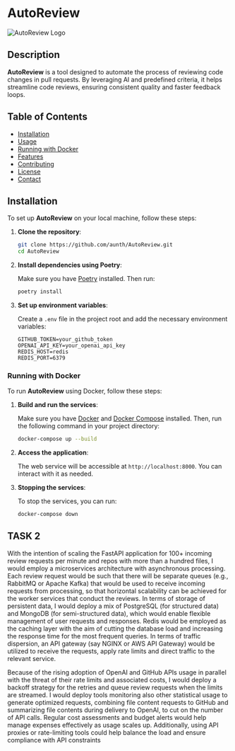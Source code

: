 # AutoReview

![AutoReview Logo](path/to/logo.png)  <!-- Optional: Add your project logo -->

## Description

**AutoReview** is a tool designed to automate the process of reviewing code changes in pull requests. By leveraging AI and predefined criteria, it helps streamline code reviews, ensuring consistent quality and faster feedback loops.

## Table of Contents

- [Installation](#installation)
- [Usage](#usage)
- [Running with Docker](#running-with-docker)
- [Features](#features)
- [Contributing](#contributing)
- [License](#license)
- [Contact](#contact)

## Installation

To set up **AutoReview** on your local machine, follow these steps:

1. **Clone the repository**:

   ```bash
   git clone https://github.com/aunth/AutoReview.git
   cd AutoReview
   ```

2. **Install dependencies using Poetry**:

   Make sure you have [Poetry](https://python-poetry.org/docs/#installation) installed. Then run:

   ```bash
   poetry install
   ```

3. **Set up environment variables**:

   Create a `.env` file in the project root and add the necessary environment variables:

   ```env
   GITHUB_TOKEN=your_github_token
   OPENAI_API_KEY=your_openai_api_key
   REDIS_HOST=redis
   REDIS_PORT=6379
   ```

### Running with Docker

To run **AutoReview** using Docker, follow these steps:

1. **Build and run the services**:

   Make sure you have [Docker](https://www.docker.com/get-started) and [Docker Compose](https://docs.docker.com/compose/) installed. Then, run the following command in your project directory:

   ```bash
   docker-compose up --build
   ```

2. **Access the application**:

   The web service will be accessible at `http://localhost:8000`. You can interact with it as needed.

3. **Stopping the services**:

   To stop the services, you can run:

   ```bash
   docker-compose down
   ```

## TASK 2

With the intention of scaling the FastAPI application for 100+ incoming review requests per minute and repos with more than a hundred files, I would employ a microservices architecture with asynchronous processing. Each review request would be such that there will be separate queues (e.g., RabbitMQ or Apache Kafka) that would be used to receive incoming requests from processing, so that horizontal scalability can be achieved for the worker services that conduct the reviews. In terms of storage of persistent data, I would deploy a mix of PostgreSQL (for structured data) and MongoDB (for semi-structured data), which would enable flexible management of user requests and responses. Redis would be employed as the caching layer with the aim of cutting the database load and increasing the response time for the most frequent queries. In terms of traffic dispersion, an API gateway (say NGINX or AWS API Gateway) would be utilized to receive the requests, apply rate limits and direct traffic to the relevant service.

Because of the rising adoption of OpenAI and GitHub APIs usage in parallel with the threat of their rate limits and associated costs, I would deploy a backoff strategy for the retries and queue review requests when the limits are streamed. I would deploy tools monitoring also other statistical usage to generate optimized requests, combining file content requests to GitHub and summarizing file contents during delivery to OpenAI, to cut on the number of API calls. Regular cost assessments and budget alerts would help manage expenses effectively as usage scales up. Additionally, using API proxies or rate-limiting tools could help balance the load and ensure compliance with API constraints
